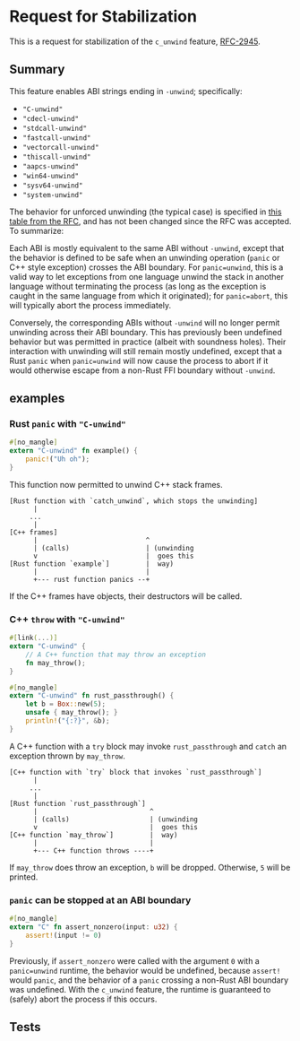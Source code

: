 # Request for Stabilization

<!-- Note: waiting on https://github.com/rust-lang/rust/pull/97235 -->
<!-- Note: need to finish this documentation: https://github.com/BatmanAoD/reference/tree/c-unwind-documentation -->

This is a request for stabilization of the `c_unwind` feature,
[RFC-2945][rfc-text].

## Summary

This feature enables ABI strings ending in `-unwind`; specifically:

- `"C-unwind"`
- `"cdecl-unwind"`
- `"stdcall-unwind"`
- `"fastcall-unwind"`
- `"vectorcall-unwind"`
- `"thiscall-unwind"`
- `"aapcs-unwind"`
- `"win64-unwind"`
- `"sysv64-unwind"`
- `"system-unwind"`

The behavior for unforced unwinding (the typical case) is specified in [this
table from the RFC][rfc-table], and has not been changed since the RFC was
accepted. To summarize:

Each ABI is mostly equivalent to the same ABI without `-unwind`, except that
the behavior is defined to be safe when an unwinding operation (`panic` or C++
style exception) crosses the ABI boundary. For `panic=unwind`, this is a valid
way to let exceptions from one language unwind the stack in another language
without terminating the process (as long as the exception is caught in the same
language from which it originated); for `panic=abort`, this will typically
abort the process immediately.

Conversely, the corresponding ABIs without `-unwind` will no longer permit
unwinding across their ABI boundary. This has previously been undefined
behavior but was permitted in practice (albeit with soundness holes). Their
interaction with unwinding will still remain mostly undefined, except that a
Rust `panic` when `panic=unwind` will now cause the process to abort if it
would otherwise escape from a non-Rust FFI boundary without `-unwind`.

## examples

### Rust `panic` with `"C-unwind"`

```rust
#[no_mangle]
extern "C-unwind" fn example() {
    panic!("Uh oh");
}
```

This function now permitted to unwind C++ stack frames.

```
[Rust function with `catch_unwind`, which stops the unwinding]
      |
     ...
      |
[C++ frames]
      |                           ^
      | (calls)                   | (unwinding
      v                           |  goes this
[Rust function `example`]         |  way)
      |                           |
      +--- rust function panics --+
```

If the C++ frames have objects, their destructors will be called.

### C++ `throw` with `"C-unwind"`

```rust
#[link(...)]
extern "C-unwind" {
    // A C++ function that may throw an exception
    fn may_throw();
}

#[no_mangle]
extern "C-unwind" fn rust_passthrough() {
    let b = Box::new(5);
    unsafe { may_throw(); }
    println!("{:?}", &b);
}
```

A C++ function with a `try` block may invoke `rust_passthrough` and `catch` an
exception thrown by `may_throw`.

```
[C++ function with `try` block that invokes `rust_passthrough`]
      |
     ...
      |
[Rust function `rust_passthrough`]
      |                            ^
      | (calls)                    | (unwinding
      v                            |  goes this
[C++ function `may_throw`]         |  way)
      |                            |
      +--- C++ function throws ----+
```

If `may_throw` does throw an exception, `b` will be dropped. Otherwise, `5`
will be printed.

### `panic` can be stopped at an ABI boundary

```rust
#[no_mangle]
extern "C" fn assert_nonzero(input: u32) {
    assert!(input != 0)
}
```

Previously, if `assert_nonzero` were called with the argument `0` with a
`panic=unwind` runtime, the behavior would be undefined, because `assert!`
would `panic`, and the behavior of a `panic` crossing a non-Rust ABI boundary
was undefined. With the `c_unwind` feature, the runtime is guaranteed to
(safely) abort the process if this occurs.

## Tests

<!-- requirements, from the stabilization guide:
+ A summary, showing examples (e.g. code snippets) what is enabled by this feature.
- Links to test cases in our test suite regarding this feature and describe the feature's behavior on encountering edge cases.
- Links to the documentations (the PRs we have made in the previous steps).
- Any other relevant information.
- The resolutions of any unresolved questions if the stabilization is for an RFC.
-->

<!-- links -->
[rfc-text]: https://github.com/rust-lang/rfcs/blob/master/text/2945-c-unwind-abi.md
[rfc-table]: https://github.com/rust-lang/rfcs/blob/master/text/2945-c-unwind-abi.md#abi-boundaries-and-unforced-unwinding
